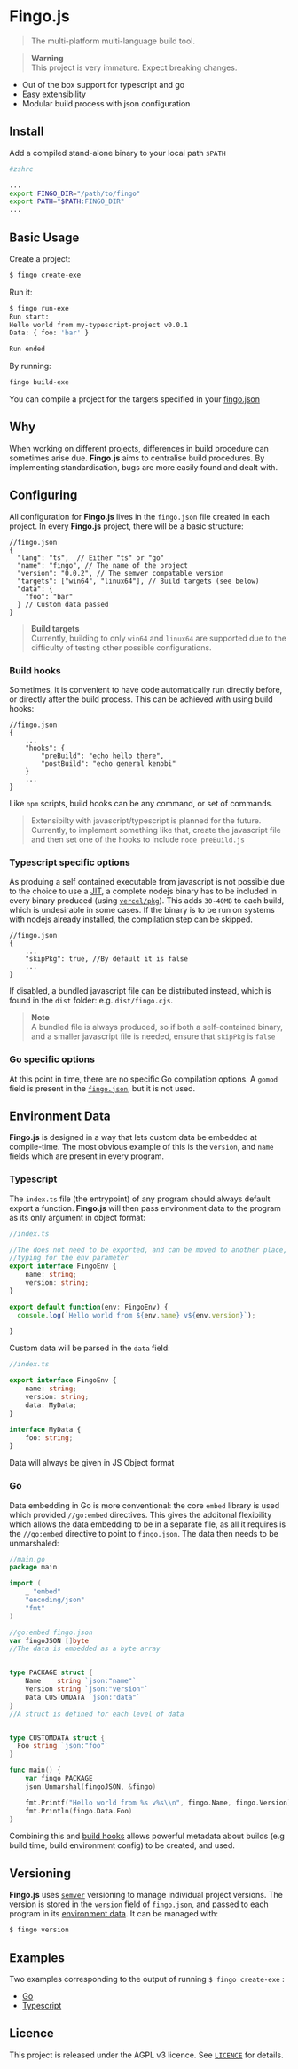 # Fingo.js

> The multi-platform multi-language build tool.

> **Warning**<br />
> This project is very immature. Expect breaking changes.

- Out of the box support for typescript and go
- Easy extensibility
- Modular build process with json configuration

## Install

Add a compiled stand-alone binary to your local path `$PATH`

```bash
#zshrc

...
export FINGO_DIR="/path/to/fingo"
export PATH="$PATH:FINGO_DIR"
...
```

## Basic Usage

Create a project:

```bash
$ fingo create-exe
```

Run it:

```bash
$ fingo run-exe
Run start:
Hello world from my-typescript-project v0.0.1
Data: { foo: 'bar' }

Run ended
```

By running:

```bash
fingo build-exe
```

You can compile a project for the targets specified in your [fingo.json](#configuring)

## Why

When working on different projects, differences in build procedure can sometimes arise due. **Fingo.js** aims to centralise build procedures. By implementing standardisation, bugs are more easily found and dealt with. 
## Configuring

All configuration for **Fingo.js** lives in the `fingo.json` file created in each project.
In every **Fingo.js** project, there will be a basic structure:

```jsonc
//fingo.json
{
  "lang": "ts",  // Either "ts" or "go"
  "name": "fingo", // The name of the project
  "version": "0.0.2", // The semver compatable version
  "targets": ["win64", "linux64"], // Build targets (see below)
  "data": { 
    "foo": "bar"
  } // Custom data passed
}
```
> **Build targets** <br/>
> Currently, building to only `win64` and `linux64` are supported due to the difficulty of testing other possible configurations.

### Build hooks

Sometimes, it is convenient to have code automatically run directly before, or directly after the build process. This can be achieved with using build hooks:

```jsonc
//fingo.json
{
    ...
    "hooks": {
        "preBuild": "echo hello there",
        "postBuild": "echo general kenobi"
    }
    ...
}
```
Like `npm` scripts, build hooks can be any command, or set of commands. 
> Extensibilty with javascript/typescript is planned for the future. Currently, to implement something like that, create the javascript file and then set one of the hooks to include `node preBuild.js`

### Typescript specific options
As produing a self contained executable from javascript is not possible due to the choice to use a [JIT](https://hacks.mozilla.org/2017/02/a-crash-course-in-just-in-time-jit-compilers/), a complete nodejs binary has to be included in every binary produced (using [`vercel/pkg`](https://github.com/vercel/pkg)). This adds `30-40MB` to each build, which is undesirable in some cases. If the binary is to be run on systems with nodejs already installed, the compilation step can be skipped. 

```jsonc
//fingo.json
{
    ...
    "skipPkg": true, //By default it is false
    ...
}
```
If disabled, a bundled javascript file can be distributed instead, which is found in the `dist` folder: e.g. `dist/fingo.cjs`. 

> **Note** <br />
> A bundled file is always produced, so if both a self-contained binary, and a smaller javascript file is needed, ensure that `skipPkg` is `false`

### Go specific options

At this point in time, there are no specific Go compilation options. A `gomod` field is present in the [`fingo.json`](#configuring), but it is not used.


## Environment Data

**Fingo.js** is designed in a way that lets custom data be embedded at compile-time. The most obvious example of this is the `version`, and `name` fields which are present in every program. 

### Typescript
The `index.ts` file (the entrypoint) of any program should always default export a function. **Fingo.js** will then pass environment data to the program as its only argument in object format: 
```ts
//index.ts

//The does not need to be exported, and can be moved to another place, its sole purpose is to provide
//typing for the env parameter
export interface FingoEnv {
    name: string;
    version: string;
}

export default function(env: FingoEnv) {
  console.log(`Hello world from ${env.name} v${env.version}`);

}
```

Custom data will be parsed in the `data` field:
```ts
//index.ts

export interface FingoEnv {
    name: string;
    version: string;
    data: MyData;
}

interface MyData {
    foo: string;
}
```
Data will always be given in JS Object format

### Go

Data embedding in Go is more conventional: the core `embed` library is used which provided `//go:embed` directives. This gives the additonal flexibility which allows the data embedding to be in a separate file, as all it requires is the `//go:embed` directive to point to `fingo.json`. The data then needs to be unmarshaled:

```go
//main.go
package main

import (
    _ "embed"
    "encoding/json"
    "fmt"
)

//go:embed fingo.json
var fingoJSON []byte
//The data is embedded as a byte array


type PACKAGE struct {
	Name    string `json:"name"`
	Version string `json:"version"`
    Data CUSTOMDATA `json:"data"`
}
//A struct is defined for each level of data


type CUSTOMDATA struct {
  Foo string `json:"foo"`
}

func main() {
    var fingo PACKAGE
    json.Unmarshal(fingoJSON, &fingo)

    fmt.Printf("Hello world from %s v%s\\n", fingo.Name, fingo.Version)
    fmt.Println(fingo.Data.Foo)
}
```

Combining this and [build hooks](#build-hooks) allows powerful metadata about builds (e.g build time, build environment config) to be created, and used.

## Versioning

**Fingo.js** uses [`semver`](https://github.com/npm/node-semver) versioning to manage individual project versions. The version is stored in the `version` field of [`fingo.json`](#configuring), and passed to each program in its [environment data](#environment-data). It can be managed with:
```bash
$ fingo version
```

## Examples

Two examples corresponding to the output of running `$ fingo create-exe` :

- [Go](/examples/go-example/)
- [Typescript](/examples/ts-example/)

## Licence

This project is released under the AGPL v3 licence. See [`LICENCE`](/LICENCE) for details.

